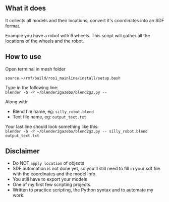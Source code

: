 ## What it does

It collects all models and their locations, convert it's coordinates into an SDF format.

Example you have a robot with 6 wheels.
This script will gather all the locations of the wheels and the robot.

## How to use

Open terminal in mesh folder

```
source ~/rmf/build/ros1_mainline/install/setup.bash
```

Type in the following line:  
`blender -b -P ~/blender2gazebo/blend2gz.py -- `

Along with:

* Blend file name, eg: `silly_robot.blend`
* Text file name, eg: `output_text.txt`

Your last line should look something like this:  
`blender -b -P ~/blender2gazebo/blend2gz.py -- silly_robot.blend output_text.txt`

## Disclaimer

* Do NOT `apply location` of objects
* SDF automation is not done yet, so you'll still need to fill in your sdf file with the coordinates and the model info.
* You still have to export your models
* One of my first few scripting projects.
* Written to practice scripting, the Python syntax and to automate my work.
